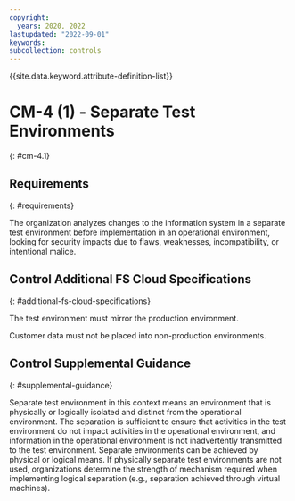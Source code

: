 ```yaml
---
copyright:
  years: 2020, 2022
lastupdated: "2022-09-01"
keywords: 
subcollection: controls
---
```



{{site.data.keyword.attribute-definition-list}}


# CM-4 (1) - Separate Test Environments
{: #cm-4.1}

## Requirements
{: #requirements}

The organization analyzes changes to the information system in a separate test environment before implementation in an operational environment, looking for security impacts due to flaws, weaknesses, incompatibility, or intentional malice.

## Control Additional FS Cloud Specifications
{: #additional-fs-cloud-specifications}

The test environment must mirror the production environment.  

Customer data must not be placed into non-production environments.

## Control Supplemental Guidance
{: #supplemental-guidance}

Separate test environment in this context means an environment that is physically or logically isolated and distinct from the operational environment. The separation is sufficient to ensure that activities in the test environment do not impact activities in the operational environment, and information in the operational environment is not inadvertently transmitted to the test environment. Separate environments can be achieved by physical or logical means. If physically separate test environments are not used, organizations determine the strength of mechanism required when implementing logical separation (e.g., separation achieved through virtual machines).
